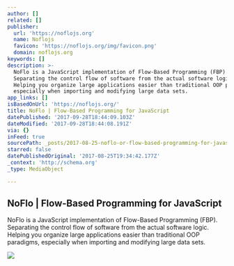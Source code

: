 ```yaml
---
author: []
related: []
publisher:
  url: 'https://noflojs.org'
  name: Noflojs
  favicon: 'https://noflojs.org/img/favicon.png'
  domain: noflojs.org
keywords: []
description: >-
  NoFlo is a JavaScript implementation of Flow-Based Programming (FBP).
  Separating the control flow of software from the actual software logic.
  Helping you organize large applications easier than traditional OOP paradigms,
  especially when importing and modifying large data sets.
app_links: []
isBasedOnUrl: 'https://noflojs.org/'
title: NoFlo | Flow-Based Programming for JavaScript
datePublished: '2017-09-28T18:44:09.103Z'
dateModified: '2017-09-28T18:44:08.191Z'
via: {}
inFeed: true
sourcePath: _posts/2017-08-25-noflo-or-flow-based-programming-for-javascript.md
starred: false
datePublishedOriginal: '2017-08-25T19:34:42.177Z'
_context: 'http://schema.org'
_type: MediaObject

---
```

<article style=""><h1>NoFlo | Flow-Based Programming for JavaScript</h1><p>NoFlo is a JavaScript implementation of Flow-Based Programming (FBP). Separating the control flow of software from the actual software logic. Helping you organize large applications easier than traditional OOP paradigms, especially when importing and modifying large data sets.</p><img src="https://noflojs.org/img/diagrams/screen-and-map.png" /></article>